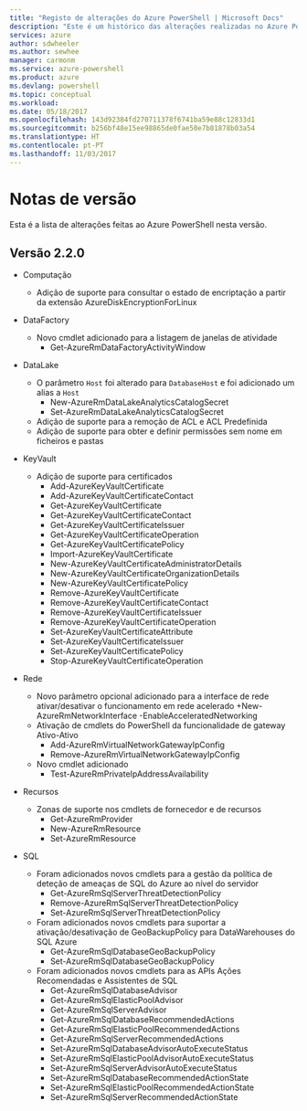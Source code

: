 ```yaml
---
title: "Registo de alterações do Azure PowerShell | Microsoft Docs"
description: "Este é um histórico das alterações realizadas no Azure PowerShell na versão mais recente."
services: azure
author: sdwheeler
ms.author: sewhee
manager: carmonm
ms.service: azure-powershell
ms.product: azure
ms.devlang: powershell
ms.topic: conceptual
ms.workload: 
ms.date: 05/18/2017
ms.openlocfilehash: 143d92384fd270711378f6741ba59e88c12833d1
ms.sourcegitcommit: b256bf48e15ee98865de0fae50e7b81878b03a54
ms.translationtype: HT
ms.contentlocale: pt-PT
ms.lasthandoff: 11/03/2017
---
```

# <a name="release-notes"></a>Notas de versão

Esta é a lista de alterações feitas ao Azure PowerShell nesta versão.

## <a name="version-220"></a>Versão 2.2.0
* Computação
  - Adição de suporte para consultar o estado de encriptação a partir da extensão AzureDiskEncryptionForLinux
* DataFactory
  - Novo cmdlet adicionado para a listagem de janelas de atividade
    + Get-AzureRmDataFactoryActivityWindow
* DataLake
  - O parâmetro `Host` foi alterado para `DatabaseHost` e foi adicionado um alias a `Host`
    + New-AzureRmDataLakeAnalyticsCatalogSecret
    + Set-AzureRmDataLakeAnalyticsCatalogSecret
  - Adição de suporte para a remoção de ACL e ACL Predefinida
  - Adição de suporte para obter e definir permissões sem nome em ficheiros e pastas
* KeyVault
  - Adição de suporte para certificados
    + Add-AzureKeyVaultCertificate
    + Add-AzureKeyVaultCertificateContact
    + Get-AzureKeyVaultCertificate
    + Get-AzureKeyVaultCertificateContact
    + Get-AzureKeyVaultCertificateIssuer
    + Get-AzureKeyVaultCertificateOperation
    + Get-AzureKeyVaultCertificatePolicy
    + Import-AzureKeyVaultCertificate
    + New-AzureKeyVaultCertificateAdministratorDetails
    + New-AzureKeyVaultCertificateOrganizationDetails
    + New-AzureKeyVaultCertificatePolicy
    + Remove-AzureKeyVaultCertificate
    + Remove-AzureKeyVaultCertificateContact
    + Remove-AzureKeyVaultCertificateIssuer
    + Remove-AzureKeyVaultCertificateOperation
    + Set-AzureKeyVaultCertificateAttribute
    + Set-AzureKeyVaultCertificateIssuer
    + Set-AzureKeyVaultCertificatePolicy
    + Stop-AzureKeyVaultCertificateOperation
* Rede

  - Novo parâmetro opcional adicionado para a interface de rede ativar/desativar o funcionamento em rede acelerado +New-AzureRmNetworkInterface -EnableAcceleratedNetworking
  - Ativação de cmdlets do PowerShell da funcionalidade de gateway Ativo-Ativo
    + Add-AzureRmVirtualNetworkGatewayIpConfig
    + Remove-AzureRmVirtualNetworkGatewayIpConfig
  - Novo cmdlet adicionado
    + Test-AzureRmPrivateIpAddressAvailability
* Recursos
  - Zonas de suporte nos cmdlets de fornecedor e de recursos
    + Get-AzureRmProvider
    + New-AzureRmResource
    + Set-AzureRmResource
* SQL
  - Foram adicionados novos cmdlets para a gestão da política de deteção de ameaças de SQL do Azure ao nível do servidor
    + Get-AzureRmSqlServerThreatDetectionPolicy
    + Remove-AzureRmSqlServerThreatDetectionPolicy
    + Set-AzureRmSqlServerThreatDetectionPolicy
  - Foram adicionados novos cmdlets para suportar a ativação/desativação de GeoBackupPolicy para DataWarehouses do SQL Azure
    + Get-AzureRmSqlDatabaseGeoBackupPolicy
    + Set-AzureRmSqlDatabaseGeoBackupPolicy
  - Foram adicionados novos cmdlets para as APIs Ações Recomendadas e Assistentes de SQL
    + Get-AzureRmSqlDatabaseAdvisor
    + Get-AzureRmSqlElasticPoolAdvisor
    + Get-AzureRmSqlServerAdvisor
    + Get-AzureRmSqlDatabaseRecommendedActions
    + Get-AzureRmSqlElasticPoolRecommendedActions
    + Get-AzureRmSqlServerRecommendedActions
    + Set-AzureRmSqlDatabaseAdvisorAutoExecuteStatus
    + Set-AzureRmSqlElasticPoolAdvisorAutoExecuteStatus
    + Set-AzureRmSqlServerAdvisorAutoExecuteStatus
    + Set-AzureRmSqlDatabaseRecommendedActionState
    + Set-AzureRmSqlElasticPoolRecommendedActionState
    + Set-AzureRmSqlServerRecommendedActionState
